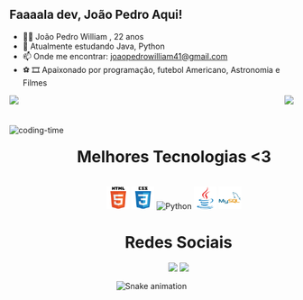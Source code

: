 ## Faaaala dev, João Pedro Aqui!

- 🙋‍♂️ João Pedro William , 22 anos
- 🌱 Atualmente estudando Java, Python
- 📫 Onde me encontrar: joaopedrowilliam41@gmail.com
- ⚽ 🎞 Apaixonado por programação, futebol Americano, Astronomia e Filmes 

<div>
  
 <img  height="180em" src="https://github-readme-stats.vercel.app/api?username=joaopedrowilliam&theme=ocean_dark&show_icons=true"/>
 <img align="right" height="180em" src="https://github-readme-stats.vercel.app/api/top-langs/?username=joaopedrowilliam&layout=compact&langs_count=16&theme=ocean_dark"/>

</div>

<br>

<div align="center"> 
    <div style="display: inline_block"><br>
    <img align="left" height="250" alt="coding-time" src="code.gif">
    <h1 align="center">Melhores Tecnologias <3</h1>
    <div style="display: inline_block"><br>
    <img src="https://raw.githubusercontent.com/devicons/devicon/master/icons/html5/html5-original-wordmark.svg" alt="html5" width="40" height="40"/>
    <img src="https://raw.githubusercontent.com/devicons/devicon/master/icons/css3/css3-original-wordmark.svg" alt="css3" width="40" height="40"/>
    <img title="Python" alt="Python" height="30" width="40" src="https://raw.githubusercontent.com/Thomas-George-T/Thomas-George-T/master/assets/python.svg"/>
    <img src="https://raw.githubusercontent.com/devicons/devicon/master/icons/java/java-original.svg" alt="java" width="40" height="40"/>
    <img src="https://raw.githubusercontent.com/devicons/devicon/master/icons/mysql/mysql-original-wordmark.svg" alt="mysql" width="40" height="40"/>
  
</div>
    
  
  <h1 align="center">Redes Sociais</h1>
    <a target="_blank" href="https://www.linkedin.com/in/joao-pedro-william"><img src="https://img.shields.io/badge/-LinkedIn-0077B5?style=for-the-badge&logo=Linkedin&logoColor=white"></img></a>
    <a target="_blank" href="mailto:joaopedrowilliam41@gmail.com"><img src="https://img.shields.io/badge/-Gmail-D14836?style=for-the-badge&logo=Gmail&logoColor=white"></img></a>
</div>
  
![Snake animation](https://github.com/LuigiGF/LuigiGF/blob/output/github-contribution-grid-snake.svg)
